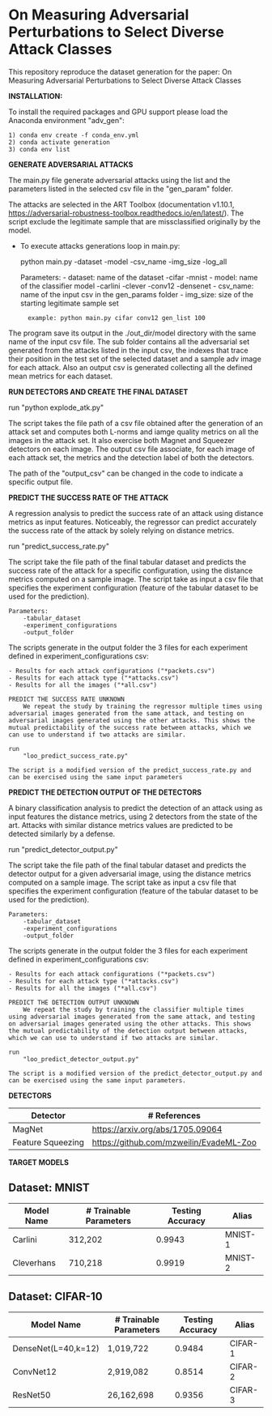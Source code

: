 # On Measuring Adversarial Perturbations to Select Diverse Attack Classes

This repository reproduce the dataset generation for the paper: On Measuring Adversarial Perturbations to Select Diverse Attack Classes

____INSTALLATION:____

To install the required packages and GPU support please load the Anaconda environment  "adv_gen":

	1) conda env create -f conda_env.yml
	2) conda activate generation
	3) conda env list 

____GENERATE ADVERSARIAL ATTACKS____

The main.py file generate adversarial attacks using the list and the parameters listed in the selected csv file in the "gen_param" folder. 

The attacks are selected in the ART Toolbox (documentation v1.10.1, https://adversarial-robustness-toolbox.readthedocs.io/en/latest/).
The script exclude the legitimate sample that are missclassified originally by the model.   

- To execute attacks generations loop in main.py:
	
	python main.py -dataset -model -csv_name -img_size -log_all

	Parameters:
		- dataset: name of the dataset
			-cifar
			-mnist
		- model: name of the classifier model
			-carlini
			-clever
			-conv12
			-densenet
		- csv_name: name of the input csv in the gen_params folder
		- img_size: size of the starting legitimate sample set
		
		example: python main.py cifar conv12 gen_list 100

The program save its output in the ./out_dir/model directory with the same name of the input csv file. The sub folder contains all the adversarial set generated from the attacks listed in the input csv, the indexes that trace their position in the test set of the selected dataset and a sample adv image for each attack. 
Also an output csv is generated collecting all the defined mean metrics for each dataset.

____RUN DETECTORS AND CREATE THE FINAL DATASET____

run 
	"python explode_atk.py"

The script takes the file path of a csv file obtained after the generation of an attack set and computes both L-norms and iamge quality metrics on all the images in the attack set. It also exercise both Magnet and Squeezer detectors on each image. The output csv file associate, for each image of each attack set, the metrics and the detection label of both the detectors. 
	
The path of the "output_csv" can be changed in the code to indicate a specific output file. 

____PREDICT THE SUCCESS RATE OF THE ATTACK____

A regression analysis to predict the success rate of an attack using distance metrics as input features. Noticeably, the regressor can predict accurately the success rate of the attack by solely relying on distance metrics. 

run
   	"predict_success_rate.py"

The script take the file path of the final tabular dataset and predicts the success rate of the attack for a specific configuration, using the distance metrics computed on a sample image. The script take as input a csv file that specifies the experiment configuration (feature of the tabular dataset to be used for the prediction). 

	Parameters:
		-tabular_dataset
		-experiment_configurations
		-output_folder
		
The scripts generate in the output folder the 3 files for each experiment defined in experiment_configurations csv:
	
	- Results for each attack configurations ("*packets.csv")
	- Results for each attack type ("*attacks.csv")
	- Results for all the images ("*all.csv")
	
	PREDICT THE SUCCESS RATE UNKNOWN
		We repeat the study by training the regressor multiple times using adversarial images generated from the same attack, and testing on adversarial images generated using the other attacks. This shows the mutual predictability of the success rate between attacks, which we can use to understand if two attacks are similar.
	
	run
		"loo_predict_success_rate.py"
	
	The script is a modified version of the predict_success_rate.py and can be exercised using the same input parameters
	
____PREDICT THE DETECTION OUTPUT OF THE DETECTORS____

A binary classification analysis to predict the detection of an attack using as input features the distance metrics, using 2 detectors from the state of the art. Attacks with similar distance metrics values are predicted to be detected similarly by a defense.

run
   	"predict_detector_output.py"

The script take the file path of the final tabular dataset and predicts the detector output for a given adversarial image, using the distance metrics computed on a sample image. The script take as input a csv file that specifies the experiment configuration (feature of the tabular dataset to be used for the prediction). 

	Parameters:
		-tabular_dataset
		-experiment_configurations
		-output_folder
		
The scripts generate in the output folder the 3 files for each experiment defined in experiment_configurations csv:
	
	- Results for each attack configurations ("*packets.csv")
	- Results for each attack type ("*attacks.csv")
	- Results for all the images ("*all.csv")	

	PREDICT THE DETECTION OUTPUT UNKNOWN
		We repeat the study by training the classifier multiple times using adversarial images generated from the same attack, and testing on adversarial images generated using the other attacks. This shows the mutual predictability of the detection output between attacks, which we can use to understand if two attacks are similar.

	run
		"loo_predict_detector_output.py"
	
	The script is a modified version of the predict_detector_output.py and can be exercised using the same input parameters.

____DETECTORS____

| Detector          | # References                             | 
|-------------------|------------------------------------------|
| MagNet            | https://arxiv.org/abs/1705.09064         |
| Feature Squeezing | https://github.com/mzweilin/EvadeML-Zoo  |

____TARGET MODELS____

## Dataset: MNIST

| Model Name | # Trainable Parameters  | Testing Accuracy | Alias   |
|------------|-------------------------|------------------|---------|
| Carlini    |  312,202                |     0.9943       | MNIST-1 |
| Cleverhans |  710,218                |     0.9919       | MNIST-2 |

## Dataset: CIFAR-10

|      Model Name     |  # Trainable Parameters  | Testing Accuracy | Alias   |
|---------------------|--------------------------|------------------|---------|
| DenseNet(L=40,k=12) | 1,019,722                |     0.9484       | CIFAR-1 | 
| ConvNet12           | 2,919,082		 |     0.8514	    | CIFAR-2 |
| ResNet50	      | 26,162,698		 |     0.9356       | CIFAR-3 |
